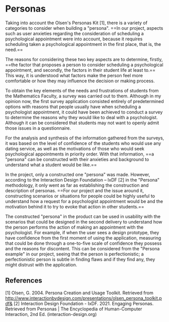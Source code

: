 # Personas

Taking into account the Olsen's Personas Kit [1], there is a variety of categories to consider when building a "persona". ==In our project, aspects such as user anxieties regarding the consideration of scheduling a psychological appointment were into account, because it requires scheduling taken a psychological appointment in the first place, that is, the need.==

The reasons for considering these two key aspects are to determine, firstly, ==the factor that proposes a person to consider scheduling a psychological appointment, and secondly, the factors in their student life at least to.== This way, it is understood what factors make the person feel more comfortable or how they may influence the decision or making process.

To obtain the key elements of the needs and frustrations of students from the Mathematics Faculty, a survey was carried out to them. Although in my opinion now, the first survey application consisted entirely of predetermined options with reasons that people usually have when scheduling a psychologist appointment, it could have been achieved to conduct a survey to determine the reasons why they would like to deal with a psychologist. Although it can be considered that students may not want to openly admit those issues in a questionnaire.

For the analysis and synthesis of the information gathered from the surveys, it was based on the level of confidence of the students who would use any dating service, as well as the motivations of those who would seek psychological appointments in priority order. With that information, ==a "persona" can be constructed with their anxieties and background to understand what a student would be like.==

In the project, only a constructed one "persona" was made. However, according to the Interaction Design Foundation – IxDF [2] in the "Persona" methodology, it only went as far as establishing the construction and description of personas. ==For our project and the issue around it, constructing scenarios or situations for people could be highly useful to understand how a request for a psychologist appointment would be and the motivation behind it to try to evoke that action in other students.==

The constructed "persona" in the product can be used in usability with the scenarios that could be designed in the second delivery to understand how the person performs the action of making an appointment with the psychologist. For example, if when the user sees a design prototype, they have confidence from the first moment of using the application, measuring that could be done through a one-to-five scale of confidence they possess and the reasons for discontent. This can be considered from the "Persona example" in our project, seeing that the person is perfectionistic; a perfectionistic person is subtle in finding flaws and if they find any, they might distrust with the application.

## References
[1] Olsen, G. 2004. Persona Creation and Usage Toolkit. Retrieved from http://www.interactionbydesign.com/presentations/olsen_persona_toolkit.pdf&
[2] Interaction Design Foundation - IxDF. 2021. Engaging Personas. Retrieved from Personas | The Encyclopedia of Human-Computer Interaction, 2nd Ed. (interaction-design.org)
